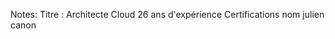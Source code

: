 <!-- .slide: data-background="./assets/volcamp/speaker-v3.png"-->
Notes:
Titre : Architecte Cloud 
26 ans d'expérience
Certifications
nom julien canon

